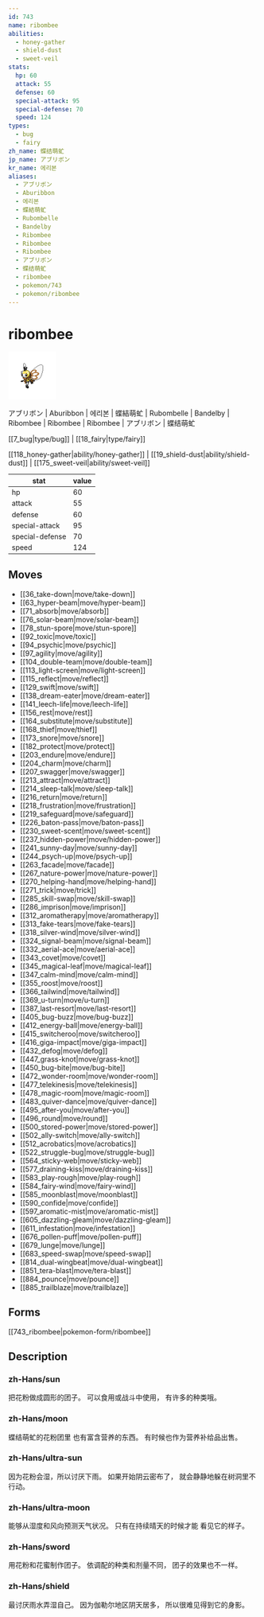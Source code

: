 ```yaml
---
id: 743
name: ribombee
abilities:
  - honey-gather
  - shield-dust
  - sweet-veil
stats:
  hp: 60
  attack: 55
  defense: 60
  special-attack: 95
  special-defense: 70
  speed: 124
types:
  - bug
  - fairy
zh_name: 蝶结萌虻
jp_name: アブリボン
kr_name: 에리본
aliases:
  - アブリボン
  - Aburibbon
  - 에리본
  - 蝶結萌虻
  - Rubombelle
  - Bandelby
  - Ribombee
  - Ribombee
  - Ribombee
  - アブリボン
  - 蝶结萌虻
  - ribombee
  - pokemon/743
  - pokemon/ribombee
---
```

# ribombee

![](https://raw.githubusercontent.com/PokeAPI/sprites/master/sprites/pokemon/743.png)

アブリボン | Aburibbon | 에리본 | 蝶結萌虻 | Rubombelle | Bandelby | Ribombee | Ribombee | Ribombee | アブリボン | 蝶结萌虻

[[7_bug|type/bug]] | [[18_fairy|type/fairy]]

[[118_honey-gather|ability/honey-gather]] | [[19_shield-dust|ability/shield-dust]] | [[175_sweet-veil|ability/sweet-veil]]

|stat|value|
|---|---|
|hp|60|
|attack|55|
|defense|60|
|special-attack|95|
|special-defense|70|
|speed|124|


## Moves

- [[36_take-down|move/take-down]]
- [[63_hyper-beam|move/hyper-beam]]
- [[71_absorb|move/absorb]]
- [[76_solar-beam|move/solar-beam]]
- [[78_stun-spore|move/stun-spore]]
- [[92_toxic|move/toxic]]
- [[94_psychic|move/psychic]]
- [[97_agility|move/agility]]
- [[104_double-team|move/double-team]]
- [[113_light-screen|move/light-screen]]
- [[115_reflect|move/reflect]]
- [[129_swift|move/swift]]
- [[138_dream-eater|move/dream-eater]]
- [[141_leech-life|move/leech-life]]
- [[156_rest|move/rest]]
- [[164_substitute|move/substitute]]
- [[168_thief|move/thief]]
- [[173_snore|move/snore]]
- [[182_protect|move/protect]]
- [[203_endure|move/endure]]
- [[204_charm|move/charm]]
- [[207_swagger|move/swagger]]
- [[213_attract|move/attract]]
- [[214_sleep-talk|move/sleep-talk]]
- [[216_return|move/return]]
- [[218_frustration|move/frustration]]
- [[219_safeguard|move/safeguard]]
- [[226_baton-pass|move/baton-pass]]
- [[230_sweet-scent|move/sweet-scent]]
- [[237_hidden-power|move/hidden-power]]
- [[241_sunny-day|move/sunny-day]]
- [[244_psych-up|move/psych-up]]
- [[263_facade|move/facade]]
- [[267_nature-power|move/nature-power]]
- [[270_helping-hand|move/helping-hand]]
- [[271_trick|move/trick]]
- [[285_skill-swap|move/skill-swap]]
- [[286_imprison|move/imprison]]
- [[312_aromatherapy|move/aromatherapy]]
- [[313_fake-tears|move/fake-tears]]
- [[318_silver-wind|move/silver-wind]]
- [[324_signal-beam|move/signal-beam]]
- [[332_aerial-ace|move/aerial-ace]]
- [[343_covet|move/covet]]
- [[345_magical-leaf|move/magical-leaf]]
- [[347_calm-mind|move/calm-mind]]
- [[355_roost|move/roost]]
- [[366_tailwind|move/tailwind]]
- [[369_u-turn|move/u-turn]]
- [[387_last-resort|move/last-resort]]
- [[405_bug-buzz|move/bug-buzz]]
- [[412_energy-ball|move/energy-ball]]
- [[415_switcheroo|move/switcheroo]]
- [[416_giga-impact|move/giga-impact]]
- [[432_defog|move/defog]]
- [[447_grass-knot|move/grass-knot]]
- [[450_bug-bite|move/bug-bite]]
- [[472_wonder-room|move/wonder-room]]
- [[477_telekinesis|move/telekinesis]]
- [[478_magic-room|move/magic-room]]
- [[483_quiver-dance|move/quiver-dance]]
- [[495_after-you|move/after-you]]
- [[496_round|move/round]]
- [[500_stored-power|move/stored-power]]
- [[502_ally-switch|move/ally-switch]]
- [[512_acrobatics|move/acrobatics]]
- [[522_struggle-bug|move/struggle-bug]]
- [[564_sticky-web|move/sticky-web]]
- [[577_draining-kiss|move/draining-kiss]]
- [[583_play-rough|move/play-rough]]
- [[584_fairy-wind|move/fairy-wind]]
- [[585_moonblast|move/moonblast]]
- [[590_confide|move/confide]]
- [[597_aromatic-mist|move/aromatic-mist]]
- [[605_dazzling-gleam|move/dazzling-gleam]]
- [[611_infestation|move/infestation]]
- [[676_pollen-puff|move/pollen-puff]]
- [[679_lunge|move/lunge]]
- [[683_speed-swap|move/speed-swap]]
- [[814_dual-wingbeat|move/dual-wingbeat]]
- [[851_tera-blast|move/tera-blast]]
- [[884_pounce|move/pounce]]
- [[885_trailblaze|move/trailblaze]]

## Forms



[[743_ribombee|pokemon-form/ribombee]]

## Description

### zh-Hans/sun

把花粉做成圆形的团子。
可以食用或战斗中使用，
有许多的种类哦。

### zh-Hans/moon

蝶结萌虻的花粉团里
也有富含营养的东西。
有时候也作为营养补给品出售。

### zh-Hans/ultra-sun

因为花粉会湿，所以讨厌下雨。
如果开始阴云密布了，
就会静静地躲在树洞里不行动。

### zh-Hans/ultra-moon

能够从湿度和风向预测天气状况。
只有在持续晴天的时候才能
看见它的样子。

### zh-Hans/sword

用花粉和花蜜制作团子。
依调配的种类和剂量不同，
团子的效果也不一样。

### zh-Hans/shield

最讨厌雨水弄湿自己。
因为伽勒尔地区阴天居多，
所以很难见得到它的身影。

